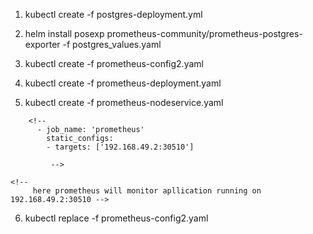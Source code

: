 1. kubectl create -f postgres-deployment.yml
 <!-- contains pvc, secret, deployment, service
 postgres deployment with password: "root", username: "root", database:"root" -->
2. helm install posexp prometheus-community/prometheus-postgres-exporter -f postgres_values.yaml

 <!-- postgres_values.yaml contains custom values so prometheus-postgres-exporter can connect to our postgres using those variables such as username, password. -->

<!-- -   prometheus: -->

3. kubectl create -f prometheus-config2.yaml
 <!-- prometheus-config2.yaml contains jobs which prometheus will monitor -->
4. kubectl create -f prometheus-deployment.yaml

  <!-- contains pvc, secret, deployment, service for prometheus -->

5. kubectl create -f prometheus-nodeservice.yaml
 <!--

-   # enter new job in prometheus-config2.yaml and user replce cmd

        # example: -->

        <!--
          - job_name: 'prometheus'
            static_configs:
            - targets: ['192.168.49.2:30510']

             -->

    <!--
         here prometheus will monitor apllication running on 192.168.49.2:30510 -->

6. kubectl replace -f prometheus-config2.yaml

  <!-- we can use replace cmd on prometheus-config2.yaml so prometheus will thake new configurations
 
  kill the prometheus pod so new pod will start with new configurations -->
